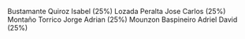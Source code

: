 Bustamante Quiroz Isabel (25%)
Lozada Peralta Jose Carlos (25%)
Montaño Torrico Jorge Adrian (25%)
Mounzon Baspineiro Adriel David (25%)

